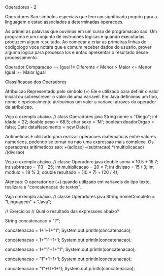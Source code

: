 
Operadores - 2

Operadores
Sao simbolos especiais que tem um significado proprio para a linguagem e 
estao associados a determinadas operacoes.

As primeiras palavras que ouvimos em um curso de programacao sao.
Um programa e um conjunto de instrucoes logicas e quando executadas produzem algum resultado.
Ao comecar a criar as primeiras linhas de codigologo voce notara que e comum receber
dados do usuario, prover alguma logica para processa los e entao apresentar o resultado desse processamento.

Operador	Comparacao
    ==		Igual
    !=		Diferente
    <		Menor
    >		Maior
    <=		Menor Igual
    >=		Maior Igual


Classificacao dos Operadores

Atribuicao
Representado pelo simbolo (=)
Ele e utilizado para definir o valor inicial ou sobrescrever 
o valor de uma variavel.
Em Java definimos um tipo, nome e opcionalmente atribuimos um valor a 
variavel atraves do operador de atribuicao.

Veja o exemplo abaixo.
// class Operadores.java
String nome = "Diego";
int idade = 22;
double peso = 68.5;
char sexo = 'M';
boolean doadorOrgao = false;
Date dataNascimento = new Date();



Aritimeticos
E utilizado para realizar operacoes matematicas entre valores numericos, 
podendo se tornar ou nao uma expressao mais complexa.
Os operadores aritimeticos sao:
+(adicao)
-(subtracao)
*(multiplicacao)
/(divisao)

Veja o exemplo abaixo.
// classe Operadore.java
double soma = 10.5 + 15.7;
int subtracao = 113 - 25;
int multiplicacao = 20 * 7;
int divisao = 15 / 3;
int modulo = 18 % 3;
double resultado = (10 * 7) + (20 / 4);


Atencao:
O operador de (+) quando utilizado em variaveis do tipo 
texto, realizara a "concatenacao de textos".

Vaja o exemplo abaixo.
// classe Operadores.java
String nomeCompleto = "Linguagem" + "Java";


// Exercicios
// Qual o resultado das expressoes abaixo?

String concatenacao = "?";

concatenacao = 1+1+1+"1";
System.out.println(concatenacao);

concatenacao = 1+"1"+1+1;
System.out.println(concatenacao);

concatenacao = 1+"1"+1+"1";
System.out.println(concatenacao);

concatenacao = "1"+1+1+1;
System.out.println(concatenacao);

concatenacao = "1"+(1+1+1);
System.out.println(concatenacao);

